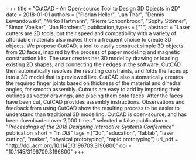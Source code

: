 +++
title = "CutCAD - An Open-source Tool to Design 3D Objects in 2D"
date = 2018-01-01
authors = ["Florian Heller", "Jan Thar", "Dennis Lewandowski", "Mirko Hartmann", "Pierre Schoonbrood", "Sophy Stönner", "Simon Voelker", "Jan Borchers"]
publication_types = ["1"]
abstract = "Laser cutters are 2D tools, but their speed and compatibility with a variety of affordable materials also makes them a frequent choice to create 3D objects. We propose CutCAD, a tool to easily construct simple 3D objects from 2D faces, inspired by the process of paper modeling and magnetic construction kits. The user creates her 3D model by drawing or loading existing 2D shapes, and connecting their edges in the software. CutCAD then automatically resolves the resulting constraints, and folds the faces up into a 3D model that is previewed live. CutCAD also automatically creates the required finger joints based on thickness of the material and dihedral angles, for smooth assembly. Cutouts are easy to add by importing their outlines as vector drawings, and placing them onto faces. After the faces have been cut, CutCAD provides assembly instructions. Observations and feedback from using CutCAD show the resulting process to be easier to understand than traditional 3D modelling. CutCAD is open-source, and has been downloaded over 2,000 times."
selected = false
publication = "*Proceedings of the 2018 Designing Interactive Systems Conference*"
publication_short = "In *DIS*"
tags = ["3d", "education", "fablab", "laser cutting", "maker", "physical prototyping", "rapid prototyping"]
url_pdf = "http://doi.acm.org/10.1145/3196709.3196800"
doi = "10.1145/3196709.3196800"
+++

